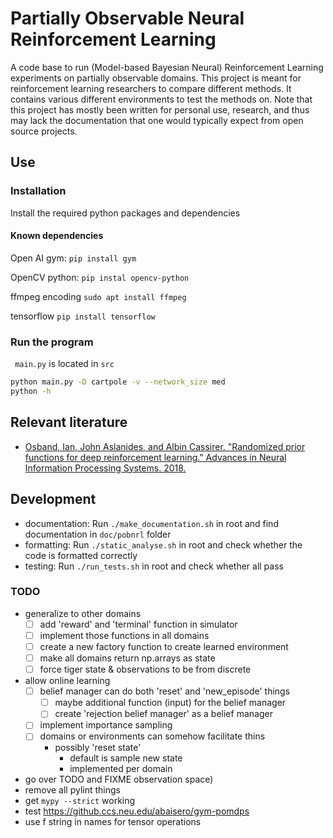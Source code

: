 # Partially Observable Neural Reinforcement Learning

A code base to run (Model-based Bayesian Neural) Reinforcement Learning
experiments on partially observable domains. This project is meant for
reinforcement learning researchers to compare different methods. It contains
various different environments to test the methods on. Note that this project
has mostly been written for personal use, research, and thus may lack the
documentation that one would typically expect from open source projects.

## Use

### Installation
Install the required python packages and dependencies

#### Known dependencies

Open AI gym:
``` pip install gym ```

OpenCV python:
``` pip instal opencv-python ```

ffmpeg encoding
``` sudo apt install ffmpeg ```

tensorflow
``` pip install tensorflow ```

### Run the program
```  main.py ``` is located in ``` src ```

```bash
python main.py -D cartpole -v --network_size med
python -h
```

## Relevant literature
* [Osband, Ian, John Aslanides, and Albin Cassirer. "Randomized prior functions
  for deep reinforcement learning." Advances in Neural Information Processing
      Systems. 2018.][1]

## Development

* documentation: Run ``` ./make_documentation.sh ``` in root and find
  documentation in ``` doc/pobnrl ``` folder
* formatting: Run ``` ./static_analyse.sh ``` in root and check whether the
  code is formatted correctly
* testing: Run ``` ./run_tests.sh ``` in root and check whether all pass

### TODO
* generalize to other domains
    - [ ] add 'reward' and 'terminal' function in simulator
    - [ ] implement those functions in all domains
    - [ ] create a new factory function to create learned environment
    - [ ] make all domains return np.arrays as state
    - [ ] force tiger state & observations to be from discrete
* allow online learning
    - [ ] belief manager can do both 'reset' and 'new_episode' things
        + [ ] maybe additional function (input) for the belief manager
        + [ ] create 'rejection belief manager' as a belief manager
    - [ ] implement importance sampling
    - [ ] domains or environments can somehow facilitate thins
        + possibly 'reset state'
            * default is sample new state
            * implemented per domain
* go over TODO and FIXME
  observation space)
* remove all pylint things
* get ``` mypy --strict ``` working
* test https://github.ccs.neu.edu/abaisero/gym-pomdps
* use f string in names for tensor operations

[1]: https://papers.nips.cc/paper/8080-randomized-prior-functions-for-deep-reinforcement-learning.pdf
